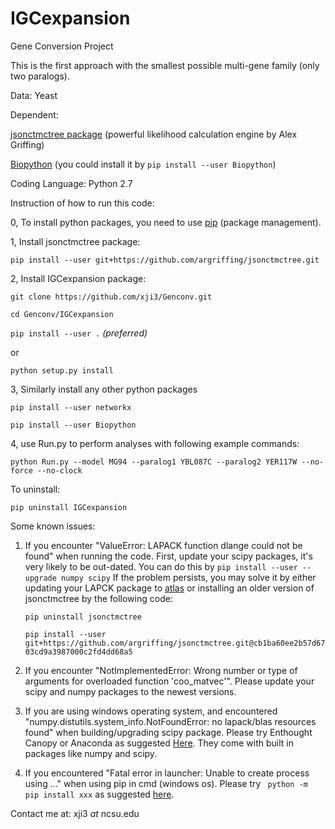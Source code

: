 IGCexpansion
=======

Gene Conversion Project

This is the first approach with the smallest possible multi-gene family (only two paralogs). 

Data: Yeast

Dependent: 

[jsonctmctree package](http://jsonctmctree.readthedocs.org/en/latest/) (powerful likelihood  calculation 
engine by Alex Griffing)

[Biopython](http://biopython.org/wiki/Biopython) (you could install it by `pip install --user Biopython`)

Coding Language: Python 2.7

Instruction of how to run this code:

0, To install python packages, you need to use [pip](https://pip.pypa.io/en/stable/installing/) (package management). 

1, Install jsonctmctree package:

`
pip install --user git+https://github.com/argriffing/jsonctmctree.git
`

2, Install IGCexpansion package:

`
git clone https://github.com/xji3/Genconv.git
`

`
cd Genconv/IGCexpansion
`

`
pip install --user .
`  _(preferred)_

or

`
python setup.py install
`  


3, Similarly install any other python packages

`
pip install --user networkx
`

`
pip install --user Biopython
`


4, use Run.py to perform analyses with following example commands:

`
python Run.py --model MG94 --paralog1 YBL087C --paralog2 YER117W --no-force --no-clock
`


To uninstall:

`
pip uninstall IGCexpansion
`

Some known issues:

1. If you encounter "ValueError: LAPACK function dlange could not be found" when running the code. First, update your scipy packages, it's very likely to be out-dated. You can do this by
`
pip install --user --upgrade numpy scipy
`
If the problem persists, you may solve it by either updating your LAPCK package to [atlas](http://math-atlas.sourceforge.net/) or installing an older version of jsonctmctree by the following code:

	`pip uninstall jsonctmctree`

	`pip install --user git+https://github.com/argriffing/jsonctmctree.git@cb1ba60ee2b57d6703cd9a3987000c2fd4dd68a5`

2. If you encounter "NotImplementedError: Wrong number or type of arguments for overloaded function 'coo_matvec'". Please update your scipy and numpy packages to the newest versions.

3. If you are using windows operating system, and encountered "numpy.distutils.system_info.NotFoundError: no lapack/blas resources found" when building/upgrading scipy package. Please try Enthought Canopy or Anaconda as suggested [Here](http://docs.scipy.org/doc/numpy-1.10.1/user/install.html#id4). They come with built in packages like numpy and scipy. 

4. If you encountered "Fatal error in launcher: Unable to create process using ..." when using pip in cmd (windows os). Please try ` python -m pip install xxx` as suggested [here](http://stackoverflow.com/questions/24627525/fatal-error-in-launcher-unable-to-create-process-using-c-program-files-x86).



Contact me at:
xji3 _at_ ncsu.edu